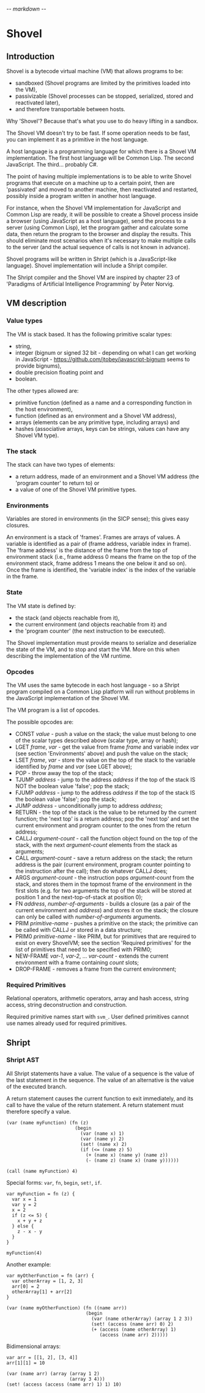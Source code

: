 -*- markdown -*-

# Shovel

## Introduction

Shovel is a bytecode virtual machine (VM) that allows programs to be:

 * sandboxed (Shovel programs are limited by the primitives loaded
   into the VM),
 * passivizable (Shovel processes can be stopped, serialized, stored
   and reactivated later),
 * and therefore transportable between hosts.

Why 'Shovel'? Because that's what you use to do heavy lifting in a
sandbox.

The Shovel VM doesn't try to be fast. If some operation needs to be
fast, you can implement it as a primitive in the host language.

A host language is a programming language for which there is a Shovel
VM implementation. The first host language will be Common Lisp. The
second JavaScript. The third... probably C#.

The point of having multiple implementations is to be able to write
Shovel programs that execute on a machine up to a certain point, then
are 'passivated' and moved to another machine, then reactivated and
restarted, possibly inside a program written in another host language.

For instance, when the Shovel VM implementation for JavaScript and
Common Lisp are ready, it will be possible to create a Shovel process
inside a browser (using JavaScript as a host language), send the
process to a server (using Common Lisp), let the program gather and
calculate some data, then return the program to the browser and
display the results. This should eliminate most scenarios when it's
necessary to make multiple calls to the server (and the actual
sequence of calls is not known in advance).

Shovel programs will be written in Shript (which is a JavaScript-like
language). Shovel implementation will include a Shript compiler.

The Shript compiler and the Shovel VM are inspired by chapter 23 of
'Paradigms of Artificial Intelligence Programming' by Peter Norvig.

## VM description

### Value types

The VM is stack based. It has the following primitive scalar types:

 * string,
 * integer (bignum or signed 32 bit - depending on what I can get
   working in JavaScript - https://github.com/jtobey/javascript-bignum
   seems to provide bignums),
 * double precision floating point and
 * boolean.

The other types allowed are:

 * primitive function (defined as a name and a corresponding function
   in the host environment),
 * function (defined as an environment and a Shovel VM address),
 * arrays (elements can be any primitive type, including arrays) and
 * hashes (associative arrays, keys can be strings, values can have
   any Shovel VM type).

### The stack

The stack can have two types of elements:

 * a return address, made of an environment and a Shovel VM address
   (the 'program counter' to return to) or
 * a value of one of the Shovel VM primitive types.

### Environments

Variables are stored in environments (in the SICP sense); this gives
easy closures.

An environment is a stack of 'frames'. Frames are arrays of values. A
variable is identified as a pair of (frame address, variable index in
frame). The 'frame address' is the distance of the frame from the top
of environment stack (i.e., frame address 0 means the frame on the top
of the environment stack, frame address 1 means the one below it and
so on). Once the frame is identified, the 'variable index' is the
index of the variable in the frame.

### State

The VM state is defined by:

 * the stack (and objects reachable from it),
 * the current environment (and objects reachable from it) and
 * the 'program counter' (the next instruction to be executed).

The Shovel implementation must provide means to serialize and
deserialize the state of the VM, and to stop and start the VM. More on
this when describing the implementation of the VM runtime.

### Opcodes

The VM uses the same bytecode in each host language - so a Shript
program compiled on a Common Lisp platform will run without problems
in the JavaScript implementation of the Shovel VM.

The VM program is a list of opcodes.

The possible opcodes are:

 * CONST *value* - push a value on the stack; the value must belong to
   one of the scalar types described above (scalar type, array or
   hash);
 * LGET *frame*, *var* - get the value from frame *frame* and variable
   index *var* (see section 'Environments' above) and push the value
   on the stack;
 * LSET *frame*, *var* - store the value on the top of the stack to
   the variable identified by *frame* and *var* (see LGET above);
 * POP - throw away the top of the stack;
 * TJUMP *address* - jump to the address *address* if the top of the
   stack IS NOT the boolean value 'false'; pop the stack;
 * FJUMP *address* - jump to the address *address* if the top of the
   stack IS the boolean value 'false'; pop the stack;
 * JUMP *address* - unconditionally jump to address *address*;
 * RETURN - the top of the stack is the value to be returned by the
   current function; the 'next top' is a return address; pop the 'next
   top' and set the current environment and program counter to the
   ones from the return address;
 * CALLJ *argument-count* - call the function object found on the top
   of the stack, with the next *argument-count* elements from the
   stack as arguments;
 * CALL *argument-count* - save a return address on the stack; the
   return address is the pair (current environment, program counter
   pointing to the instruction after the call); then do whatever
   CALLJ does;
 * ARGS *argument-count* - the instruction pops *argument-count* from
   the stack, and stores them in the topmost frame of the environment
   in the first slots (e.g. for two arguments the top of the stack
   will be stored at position 1 and the next-top-of-stack at position
   0);
 * FN *address*, *number-of-arguments* - builds a closure (as a pair
   of the current environment and *address*) and stores it on the
   stack; the closure can only be called with *number-of-arguments*
   arguments.
 * PRIM *primitive-name* - pushes a primitive on the stack; the
   primitive can be called with CALLJ or stored in a data structure;
 * PRIM0 *primitive-name* - like PRIM, but for primitives that are
   required to exist on every ShovelVM; see the section 'Required
   primitives' for the list of primitives that need to be specified
   with PRIM0;
 * NEW-FRAME *var-1*, *var-2*, ... *var-count* - extends the current
   environment with a frame containing *count* slots;
 * DROP-FRAME - removes a frame from the current environment;

### Required Primitives

Relational operators, arithmetic operators, array and hash access,
string access, string deconstruction and construction.

Required primitive names start with `svm_`. User defined primitives
cannot use names already used for required primitives.

## Shript

### Shript AST

All Shript statements have a value. The value of a sequence is the
value of the last statement in the sequence. The value of an
alternative is the value of the executed branch.

A return statement causes the current function to exit immediately,
and its call to have the value of the return statement. A return
statement must therefore specify a value.

    (var (name myFunction) (fn (z)
                             (begin
                               (var (name x) 1)
                               (var (name y) 2)
                               (set! (name x) 2)
                               (if (<= (name z) 5)
                                 (+ (name x) (name y) (name z))
                                 (- (name z) (name x) (name y))))))

    (call (name myFunction) 4)

Special forms: `var`, `fn`, `begin`, `set!`, `if`.

    var myFunction = fn (z) {
      var x = 1
      var y = 2
      x = 2
      if (z <= 5) {
        x + y + z
      } else {
        z - x - y
      }
    }

    myFunction(4)

Another example:

    var myOtherFunction = fn (arr) {
      var otherArray = [1, 2, 3]
      arr[0] = 2
      otherArray[1] + arr[2] 
    }
    
    (var (name myOtherFunction) (fn ((name arr))
                                 (begin
                                   (var (name otherArray) (array 1 2 3))
                                   (set! (access (name arr) 0) 2)
                                   (+ (access (name otherArray) 1)
                                      (access (name arr) 2)))))

Bidimensional arrays:

    var arr = [[1, 2], [3, 4]]
    arr[1][1] = 10
    
    (var (name arr) (array (array 1 2)
                           (array 3 4)))
    (set! (access (access (name arr) 1) 1) 10)
    
